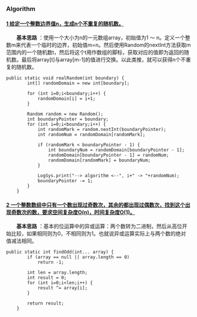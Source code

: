 ### Algorithm

#### [1 给定一个整数边界值n，生成n个不重复的随机数。](#algorithm_0)  
&emsp;&emsp;**基本思路** ：使用一个大小为n的一元数组array，初始值为1 ～ n。定义一个整数m来代表一个临时的边界，初始值m=n。然后使用Random的nextInt方法获取m范围内的一个随机数t，然后将这个t用作数组的脚标，获取对应的值即为返回的随机数。最后将array[t]与array[m-1]的值进行交换。以此类推，就可以获得n个不重复的随机数。   
```
public static void realRandom(int boundary) {
        int[] randomDomain = new int[boundary];

        for (int i=0;i<boundary;i++) {
            randomDomain[i] = i+1;
        }

        Random random = new Random();
        int boundaryPointer = boundary;
        for (int i=0;i<boundary;i++) {
            int randomMark = random.nextInt(boundaryPointer);
            int randomNum = randomDomain[randomMark];

            if (randomMark < boundaryPointer - 1) {
                int boundaryNum = randomDomain[boundaryPointer - 1];
                randomDomain[boundaryPointer - 1] = randomNum;
                randomDomain[randomMark] = boundaryNum;
            }

            LogSys.print("--> algorithm <--", i+" -> "+randomNum);
            boundaryPointer -= 1;
        }
    }
```

#### [2 一个整数数组中只有一个数出现过奇数次，其余的都出现过偶数次，找到这个出现奇数次的数，要求空间复杂度O(n)，时间复杂度O(1)。](#algorithm_1)    
&emsp;&emsp;**基本思路** ：基本的位运算中的异或运算：两个数转为二进制，然后从高位开始比较，如果相同则为0，不相同则为1。也就说异或运算实际上与两个数的绝对值减法相同。   
```
public static int findOdd(int... array) {
        if (array == null || array.length == 0)
            return -1;

        int len = array.length;
        int result = 0;
        for (int i=0;i<len;i++) {
            result ^= array[i];
        }

        return result;
    }
```   
